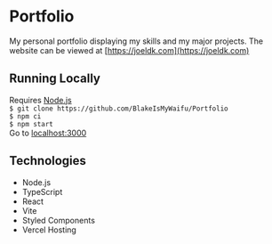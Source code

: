 # Portfolio

My personal portfolio displaying my skills and my major projects.
The website can be viewed at [https://joeldk.com](https://joeldk.com)

## Running Locally

Requires [Node.js](https://nodejs.org/en/) <br />
`$ git clone https://github.com/BlakeIsMyWaifu/Portfolio` <br />
`$ npm ci` <br />
`$ npm start` <br />
Go to [localhost:3000](localhost:3000)

## Technologies

- Node.js
- TypeScript
- React
- Vite
- Styled Components
- Vercel Hosting
